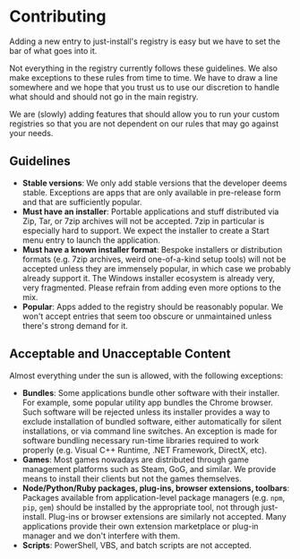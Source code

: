# Contributing

Adding a new entry to just-install's registry is easy but we have to set the bar of what goes into
it.

Not everything in the registry currently follows these guidelines. We also make exceptions to these
rules from time to time. We have to draw a line somewhere and we hope that you trust us to use our
discretion to handle what should and should not go in the main registry.

We are (slowly) adding features that should allow you to run your custom registries so that you are
not dependent on our rules that may go against your needs.


## Guidelines

* __Stable versions__: We only add stable versions that the developer deems stable. Exceptions are
  apps that are only available in pre-release form and that are sufficiently popular.
* __Must have an installer__: Portable applications and stuff distributed via Zip, Tar, or 7zip
  archives will not be accepted. 7zip in particular is especially hard to support. We expect the
  installer to create a Start menu entry to launch the application.
* __Must have a known installer format__: Bespoke installers or distribution formats (e.g. 7zip
  archives, weird one-of-a-kind setup tools) will not be accepted unless they are immensely popular,
  in which case we probably already support it. The Windows installer ecosystem is already very,
  very fragmented. Please refrain from adding even more options to the mix.
* __Popular__: Apps added to the registry should be reasonably popular. We won't accept entries that
  seem too obscure or unmaintained unless there's strong demand for it.


## Acceptable and Unacceptable Content

Almost everything under the sun is allowed, with the following exceptions:

* __Bundles__: Some applications bundle other software with their installer. For example, some
  popular utility app bundles the Chrome browser. Such software will be rejected unless its
  installer provides a way to exclude installation of bundled software, either automatically for
  silent installations, or via command line switches. An exception is made for software bundling
  necessary run-time libraries required to work properly (e.g. Visual C++ Runtime, .NET Framework,
  DirectX, etc).
* __Games__: Most games nowadays are distributed through game management platforms such as Steam,
  GoG, and similar. We provide means to install their clients but not the games themselves.
* __Node/Python/Ruby packages, plug-ins, browser extensions, toolbars__: Packages available from
  application-level package managers (e.g. `npm`, `pip`, `gem`) should be installed by the
  appropriate tool, not through just-install. Plug-ins or browser extensions are similarly not
  accepted. Many applications provide their own extension marketplace or plug-in manager and we
  don't interfere with them.
* __Scripts__: PowerShell, VBS, and batch scripts are not accepted.
